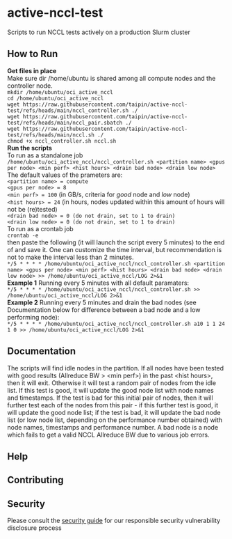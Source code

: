 # active-nccl-test

Scripts to run NCCL tests actively on a production Slurm cluster

## How to Run
**Get files in place**\
Make sure dir /home/ubuntu is shared among all compute nodes and the controller node.\
`mkdir /home/ubuntu/oci_active_nccl`\
`cd /home/ubuntu/oci_active_nccl`\
`wget https://raw.githubusercontent.com/taipin/active-nccl-test/refs/heads/main/nccl_controller.sh ./`\
`wget https://raw.githubusercontent.com/taipin/active-nccl-test/refs/heads/main/nccl_pair.sbatch ./`\
`wget https://raw.githubusercontent.com/taipin/active-nccl-test/refs/heads/main/nccl.sh ./`\
`chmod +x nccl_controller.sh nccl.sh`\
**Run the scripts**\
To run as a standalone job\
`/home/ubuntu/oci_active_nccl/nccl_controller.sh <partition name> <gpus per node> <min perf> <hist hours> <drain bad node> <drain low node>`\
The default values of the prameters are:\
`<partition name> = compute`\
`<gpus per node> = 8`\
`<min perf> = 100`  (in GB/s, criteria for _good_ node and _low_ node) \
`<hist hours> = 24` (in hours, nodes updated within this amount of hours will not be (re)tested)\
`<drain bad node> = 0 (do not drain, set to 1 to drain)`\
`<drain low node> = 0 (do not drain, set to 1 to drain)`\
To run as a crontab job\
`crontab -e`\
then paste the following (it will launch the script every 5 minutes) to the end of and save it. One can customize the time interval, but recommendation is not to make the interval less than 2 minutes.\
`*/5 * * * * /home/ubuntu/oci_active_nccl/nccl_controller.sh <partition name> <gpus per node> <min perf> <hist hours> <drain bad node> <drain low node> >> /home/ubuntu/oci_active_nccl/LOG 2>&1` \
**Example 1** Running every 5 minutes with all default paramaters:\
`*/5 * * * * /home/ubuntu/oci_active_nccl/nccl_controller.sh >> /home/ubuntu/oci_active_nccl/LOG 2>&1` \
**Example 2** Running every 5 minutes and drain the bad nodes (see Documentation below for difference between a bad node and a low performing node):\
`*/5 * * * * /home/ubuntu/oci_active_nccl/nccl_controller.sh a10 1 1 24 1 0 >> /home/ubuntu/oci_active_nccl/LOG 2>&1`

## Documentation

The scripts will find idle nodes in the partition. If all nodes have been tested with good results (Allreduce BW > \<min perf\>) in the past \<hist hours\>, then it will exit. Otherwise it will test a random pair of nodes from the idle list. If this test is good, it will update the good node list with node names and timestamps. If the test is bad for this initial pair of nodes, then it will further test each of the nodes from this pair - if this further test is good, it will update the good node list; if the test is bad, it will update the bad node list (or low node list, depending on the performance number obtained) with node names, timestamps and performance number. A bad node is a node which fails to get a valid NCCL Allreduce BW due to various job errors.

## Help



## Contributing


## Security

Please consult the [security guide](./SECURITY.md) for our responsible security vulnerability disclosure process

